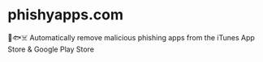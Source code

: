 # phishyapps.com
🤖🐟☠️ Automatically remove malicious phishing apps from the iTunes App Store &amp; Google Play Store
